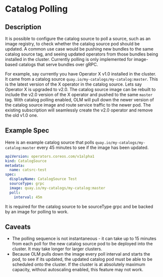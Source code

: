 # Catalog Polling

## Description
It is possible to configure the catalog source to poll a source, such as an image registry, to check whether the
catalog source pod should be updated. A common use case would be pushing new bundles to the same catalog source tag, and seeing
updated operators from those bundles being installed in the cluster. Currently polling is only implemented for image-based catalogs
that serve bundles over gRPC. 

For example, say currently you have Operator X v1.0 installed in the cluster. It came from a catalog source `quay.io/my-catalogs/my-catalog:master`. 
This is the latest version of the X operator in the catalog source. Lets say Operator X is upgraded to v2.0. The catalog source image can be rebuilt
to include the v2.0 version of the X operator and pushed to the same `master` tag. With catalog polling enabled, OLM will pull down the newer version 
of the catalog source image and route service traffic to the newer pod. The existing subscription will seamlessly create the v2.0 operator and remove the old v1.0 one. 

## Example Spec
Here is an example catalog source that polls `quay.io/my-catalogs/my-catalog:master` every 45 minutes to see if the image has been updated. 

```yaml
apiVersion: operators.coreos.com/v1alpha1
kind: CatalogSource
metadata:
  name: catsrc-test
spec:
  displayName: CatalogSource Test
  sourceType: grpc
  image: quay.io/my-catalogs/my-catalog:master
  poll:
    interval: 45m
```

It is required for the catalog source to be sourceType grpc and be backed by an image for polling to work.  

## Caveats
* The polling sequence is not instantaneous - it can take up to 15 minutes from each poll for the new catalog source pod to be deployed
into the cluster. It may take longer for larger clusters. 
* Because OLM pulls down the image every poll interval and starts the pod, to see if its updated, the updated catalog pod must be able to be
scheduled onto the cluster. If the cluster is at absolutely maximum capacity, without autoscaling enabled, this feature may not work. 